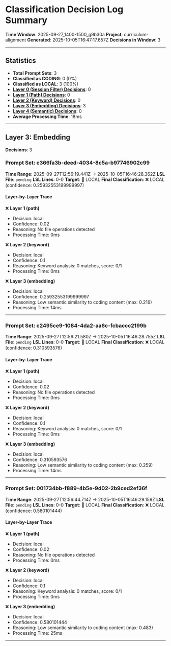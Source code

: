 # Classification Decision Log Summary

**Time Window**: 2025-09-27_1400-1500_g9b30a
**Project**: curriculum-alignment
**Generated**: 2025-10-05T16:47:17.657Z
**Decisions in Window**: 3

---

## Statistics

- **Total Prompt Sets**: 3
- **Classified as CODING**: 0 (0%)
- **Classified as LOCAL**: 3 (100%)
- **[Layer 0 (Session Filter) Decisions](#layer-0-session-filter)**: 0
- **[Layer 1 (Path) Decisions](#layer-1-path)**: 0
- **[Layer 2 (Keyword) Decisions](#layer-2-keyword)**: 0
- **[Layer 3 (Embedding) Decisions](#layer-3-embedding)**: 3
- **[Layer 4 (Semantic) Decisions](#layer-4-semantic)**: 0
- **Average Processing Time**: 18ms

---

## Layer 3: Embedding

**Decisions**: 3

### Prompt Set: c366fa3b-deed-4034-8c5a-b97746902c99

**Time Range**: 2025-09-27T12:56:19.441Z → 2025-10-05T16:46:28.362Z
**LSL File**: `pending`
**LSL Lines**: 0-0
**Target**: 📍 LOCAL
**Final Classification**: ❌ LOCAL (confidence: 0.25932553199999997)

#### Layer-by-Layer Trace

❌ **Layer 1 (path)**
- Decision: local
- Confidence: 0.02
- Reasoning: No file operations detected
- Processing Time: 0ms

❌ **Layer 2 (keyword)**
- Decision: local
- Confidence: 0.1
- Reasoning: Keyword analysis: 0 matches, score: 0/1
- Processing Time: 0ms

❌ **Layer 3 (embedding)**
- Decision: local
- Confidence: 0.25932553199999997
- Reasoning: Low semantic similarity to coding content (max: 0.216)
- Processing Time: 14ms

---

### Prompt Set: c2495ce9-1084-4da2-aa6c-fcbaccc2199b

**Time Range**: 2025-09-27T12:56:21.580Z → 2025-10-05T16:46:28.755Z
**LSL File**: `pending`
**LSL Lines**: 0-0
**Target**: 📍 LOCAL
**Final Classification**: ❌ LOCAL (confidence: 0.310593576)

#### Layer-by-Layer Trace

❌ **Layer 1 (path)**
- Decision: local
- Confidence: 0.02
- Reasoning: No file operations detected
- Processing Time: 0ms

❌ **Layer 2 (keyword)**
- Decision: local
- Confidence: 0.1
- Reasoning: Keyword analysis: 0 matches, score: 0/1
- Processing Time: 0ms

❌ **Layer 3 (embedding)**
- Decision: local
- Confidence: 0.310593576
- Reasoning: Low semantic similarity to coding content (max: 0.259)
- Processing Time: 14ms

---

### Prompt Set: 001734bb-f889-4b5e-9d02-2b9ced2ef36f

**Time Range**: 2025-09-27T12:56:44.714Z → 2025-10-05T16:46:29.159Z
**LSL File**: `pending`
**LSL Lines**: 0-0
**Target**: 📍 LOCAL
**Final Classification**: ❌ LOCAL (confidence: 0.580101444)

#### Layer-by-Layer Trace

❌ **Layer 1 (path)**
- Decision: local
- Confidence: 0.02
- Reasoning: No file operations detected
- Processing Time: 0ms

❌ **Layer 2 (keyword)**
- Decision: local
- Confidence: 0.1
- Reasoning: Keyword analysis: 0 matches, score: 0/1
- Processing Time: 0ms

❌ **Layer 3 (embedding)**
- Decision: local
- Confidence: 0.580101444
- Reasoning: Low semantic similarity to coding content (max: 0.483)
- Processing Time: 25ms

---

